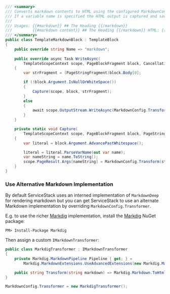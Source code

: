 ```csharp
/// <summary>
/// Converts markdown contents to HTML using the configured MarkdownConfig.Transformer.
/// If a variable name is specified the HTML output is captured and saved instead. 
///
/// Usages: {{#markdown}} ## The Heading {{/markdown}}
///         {{#markdown content}} ## The Heading {{/markdown}} HTML: {{content}}
/// </summary>
public class TemplateMarkdownBlock : TemplateBlock
{
    public override string Name => "markdown";
    
    public override async Task WriteAsync(
        TemplateScopeContext scope, PageBlockFragment block, CancellationToken token)
    {
        var strFragment = (PageStringFragment)block.Body[0];

        if (!block.Argument.IsNullOrWhiteSpace())
        {
            Capture(scope, block, strFragment);
        }
        else
        {
            await scope.OutputStream.WriteAsync(MarkdownConfig.Transform(strFragment.ValueString), token);
        }
    }

    private static void Capture(
        TemplateScopeContext scope, PageBlockFragment block, PageStringFragment strFragment)
    {
        var literal = block.Argument.AdvancePastWhitespace();

        literal = literal.ParseVarName(out var name);
        var nameString = name.ToString();
        scope.PageResult.Args[nameString] = MarkdownConfig.Transform(strFragment.ValueString).ToRawString();
    }
}
```

### Use Alternative Markdown Implementation

By default ServiceStack uses an interned implementation of `MarkdownDeep` for rendering markdown but you can get ServiceStack to use an alternate
Markdown implementation by overriding `MarkdownConfig.Transformer`. 

E.g. to use the richer [Markdig](https://github.com/lunet-io/markdig) implementation, install the [Markdig](https://www.nuget.org/packages/Markdig/) 
NuGet package:

    PM> Install-Package Markdig

Then assign a custom `IMarkdownTransformer`:

```csharp
public class MarkdigTransformer : IMarkdownTransformer
{
    private Markdig.MarkdownPipeline Pipeline { get; } = 
        Markdig.MarkdownExtensions.UseAdvancedExtensions(new Markdig.MarkdownPipelineBuilder()).Build();

    public string Transform(string markdown) => Markdig.Markdown.ToHtml(markdown, Pipeline);
}

MarkdownConfig.Transformer = new MarkdigTransformer();
```
